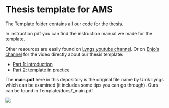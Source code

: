 # Thesis template for AMS
The Template folder contains all our code for the thesis.

In instruction pdf you can find the instruction manual we made for the template. 

Other resources are easily found on [Lyngs youtube channel](https://www.youtube.com/user/ulyngs). 
Or on [Enjo's channel](https://www.youtube.com/channel/UChGfng0ChNfPHGCLiRvt8yg) for the video directly about our thesis template:
- [Part 1: introduction](https://www.youtube.com/watch?v=yqRSNXNRf4I)
- [Part 2: template in practice](https://www.youtube.com/watch?v=5PdNQk-jte0&t=296s)

The __main.pdf__ here in this depository is the original file name by Ulrik Lyngs which can be examined (it includes some tips you can go through). Ours can be found in Template/docs/_main.pdf

![](Thesis/Template/templates/AMSLOGO.jpg)
